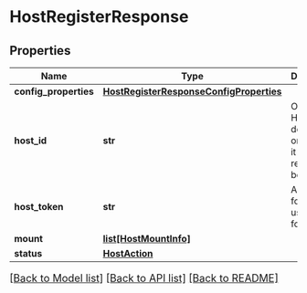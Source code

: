 # HostRegisterResponse

## Properties
Name | Type | Description | Notes
------------ | ------------- | ------------- | -------------
**config_properties** | [**HostRegisterResponseConfigProperties**](HostRegisterResponseConfigProperties.md) |  | [optional] 
**host_id** | **str** | Old or NEW Host ID dependinng on whether it was registered before | [optional] 
**host_token** | **str** | API Token for Host to use going forward. | [optional] 
**mount** | [**list[HostMountInfo]**](HostMountInfo.md) |  | [optional] 
**status** | [**HostAction**](HostAction.md) |  | [optional] 

[[Back to Model list]](../README.md#documentation-for-models) [[Back to API list]](../README.md#documentation-for-api-endpoints) [[Back to README]](../README.md)

<style>
     p, ul, ol, li { font-size: 18px !important;}
</style>


